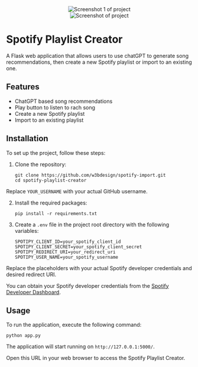 <div align="center">
  <img src="https://user-images.githubusercontent.com/45217974/242405165-214da424-eea8-44d6-86b5-4ae71bbe7bc6.png" alt="Screenshot 1 of project">
  <br />
  <img src="https://user-images.githubusercontent.com/45217974/242784809-c34a2a64-9629-4c5c-ab99-c0a0218820d5.png" alt="Screenshot of project">
</div>

# Spotify Playlist Creator

A Flask web application that allows users to use chatGPT to generate song recommendations, then create a new Spotify playlist or import to an existing one.

## Features

- ChatGPT based song recommendations
- Play button to listen to rach song
- Create a new Spotify playlist
- Import to an existing playlist

## Installation

To set up the project, follow these steps:

1. Clone the repository:

   ```
   git clone https://github.com/w3bdesign/spotify-import.git
   cd spotify-playlist-creator
   ```

Replace `YOUR_USERNAME` with your actual GitHub username.


2. Install the required packages:

   ```
   pip install -r requirements.txt
   ```

3. Create a `.env` file in the project root directory with the following variables:

   ```
   SPOTIPY_CLIENT_ID=your_spotify_client_id
   SPOTIPY_CLIENT_SECRET=your_spotify_client_secret
   SPOTIPY_REDIRECT_URI=your_redirect_uri
   SPOTIPY_USER_NAME=your_spotify_username
   ```

Replace the placeholders with your actual Spotify developer credentials and desired redirect URI. 

You can obtain your Spotify developer credentials from the [Spotify Developer Dashboard](https://developer.spotify.com/dashboard/applications).

## Usage

To run the application, execute the following command:

```
python app.py
```

The application will start running on `http://127.0.0.1:5000/`.

Open this URL in your web browser to access the Spotify Playlist Creator.
